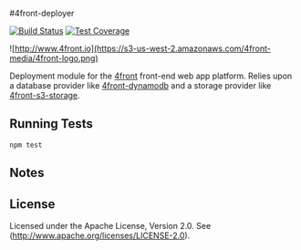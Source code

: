 #4front-deployer

[![Build Status][travis-image]][travis-url]
[![Test Coverage][coveralls-image]][coveralls-url]

![http://www.4front.io](https://s3-us-west-2.amazonaws.com/4front-media/4front-logo.png)

Deployment module for the [4front](http://4front.io) front-end web app platform. Relies upon a database provider like [4front-dynamodb](https://github.com/4front/dynamodb) and a storage provider like [4front-s3-storage](https://github.com/4front/s3-storage).

## Running Tests
~~~
npm test
~~~

## Notes

## License
Licensed under the Apache License, Version 2.0. See (http://www.apache.org/licenses/LICENSE-2.0).

[travis-image]: https://travis-ci.org/4front/deployer.svg
[travis-url]: https://travis-ci.org/4front/deployer
[coveralls-image]: https://coveralls.io/repos/4front/deployer/badge.svg?branch=master
[coveralls-url]: https://coveralls.io/r/4front/deployer?branch=master
